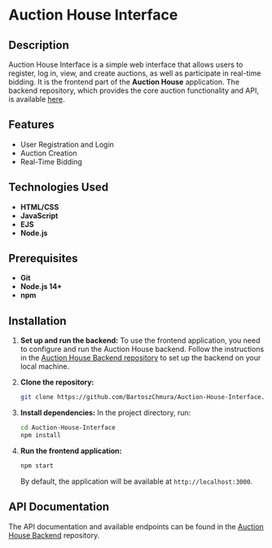 # Auction House Interface

## Description
Auction House Interface is a simple web interface that allows users to register, log in, view, and create auctions, as well as participate in real-time bidding. It is the frontend part of the **Auction House** application. The backend repository, which provides the core auction functionality and API, is available [here](https://github.com/BartoszChmura/auction-house).

## Features
- User Registration and Login
- Auction Creation
- Real-Time Bidding

## Technologies Used
- **HTML/CSS**
- **JavaScript**
- **EJS**
- **Node.js**

## Prerequisites
- **Git**
- **Node.js 14+**
- **npm**

## Installation

1. **Set up and run the backend:**
   To use the frontend application, you need to configure and run the Auction House backend. Follow the instructions in the [Auction House Backend repository](https://github.com/BartoszChmura/auction-house) to set up the backend on your local machine.

2. **Clone the repository:**
    ```bash
    git clone https://github.com/BartoszChmura/Auction-House-Interface.git
    ```

3. **Install dependencies:**
   In the project directory, run:
    ```bash
    cd Auction-House-Interface
    npm install
    ```

4. **Run the frontend application:**
    ```bash
    npm start
    ```

   By default, the application will be available at `http://localhost:3000`.


## API Documentation

The API documentation and available endpoints can be found in the [Auction House Backend](https://github.com/BartoszChmura/auction-house) repository.
